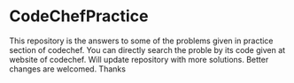 # CodeChefPractice
This repository is the answers to some of the problems given in practice section of codechef.
You can directly search the proble by its code given at website of codechef.
Will update repository with more solutions.
Better changes are welcomed.
Thanks
